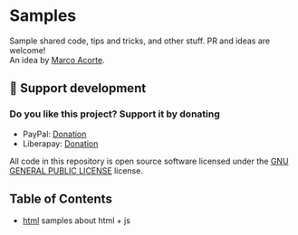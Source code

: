 # Samples

Sample shared code, tips and tricks, and other stuff. PR and ideas are welcome!  
An idea by [Marco Acorte](https://github.com/marco-acorte).

## 💖 Support development

### Do you like this project? Support it by donating

- PayPal: [Donation](https://www.paypal.com/donate?business=4RXVK5TKS3YT2&currency_code=EUR)
- Liberapay: [Donation](https://liberapay.com/acor3/donate)

All code in this repository is open source software licensed under the [GNU GENERAL PUBLIC LICENSE](LICENSE) license.

## Table of Contents

- [html](html/README.md) samples about html + js
